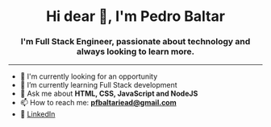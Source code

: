 <h1 align="center">Hi dear 👋, I'm Pedro Baltar</h1>
<h3 align="center">I'm Full Stack Engineer, passionate about technology and always looking to learn more.</h3>

<hr>


- 🔭 I'm currently looking for an opportunity
- 🌱 I’m currently learning Full Stack development
- 💬 Ask me about **HTML, CSS, JavaScript and NodeJS**
- 📫 How to reach me: **pfbaltariead@gmail.com**
- 💼 [LinkedIn](https://www.linkedin.com/in/pedro-felipe-baltar-2a26a31ab/)

